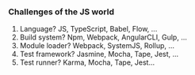 ### Challenges of the JS world

1. <!-- .element: class="fragment" --> Language? JS, TypeScript, Babel, Flow, ...
1. <!-- .element: class="fragment" --> Build system? Npm, Webpack, AngularCLI, Gulp, ...
1. <!-- .element: class="fragment" --> Module loader? Webpack, SystemJS, Rollup, ...
1. <!-- .element: class="fragment" --> Test framework? Jasmine, Mocha, Tape, Jest, ...
1. <!-- .element: class="fragment" --> Test runner? Karma, Mocha, Tape, Jest...